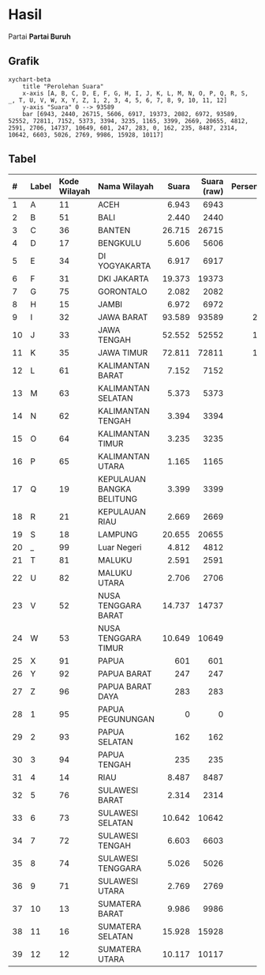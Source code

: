 # Hasil

Partai **Partai Buruh**

## Grafik

```mermaid
xychart-beta
    title "Perolehan Suara"
    x-axis [A, B, C, D, E, F, G, H, I, J, K, L, M, N, O, P, Q, R, S, _, T, U, V, W, X, Y, Z, 1, 2, 3, 4, 5, 6, 7, 8, 9, 10, 11, 12]
    y-axis "Suara" 0 --> 93589
    bar [6943, 2440, 26715, 5606, 6917, 19373, 2082, 6972, 93589, 52552, 72811, 7152, 5373, 3394, 3235, 1165, 3399, 2669, 20655, 4812, 2591, 2706, 14737, 10649, 601, 247, 283, 0, 162, 235, 8487, 2314, 10642, 6603, 5026, 2769, 9986, 15928, 10117]
```

## Tabel

| #  | Label | Kode Wilayah | Nama Wilayah              | Suara  | Suara (raw) | Persentase |
|:-- |:----- |:------------ |:------------------------- | ------:| -----------:| ----------:|
| 1  | A     | 11           | ACEH                      | 6.943  | 6943        | 1,54       |
| 2  | B     | 51           | BALI                      | 2.440  | 2440        | 0,54       |
| 3  | C     | 36           | BANTEN                    | 26.715 | 26715       | 5,91       |
| 4  | D     | 17           | BENGKULU                  | 5.606  | 5606        | 1,24       |
| 5  | E     | 34           | DI YOGYAKARTA             | 6.917  | 6917        | 1,53       |
| 6  | F     | 31           | DKI JAKARTA               | 19.373 | 19373       | 4,29       |
| 7  | G     | 75           | GORONTALO                 | 2.082  | 2082        | 0,46       |
| 8  | H     | 15           | JAMBI                     | 6.972  | 6972        | 1,54       |
| 9  | I     | 32           | JAWA BARAT                | 93.589 | 93589       | 20,71      |
| 10 | J     | 33           | JAWA TENGAH               | 52.552 | 52552       | 11,63      |
| 11 | K     | 35           | JAWA TIMUR                | 72.811 | 72811       | 16,11      |
| 12 | L     | 61           | KALIMANTAN BARAT          | 7.152  | 7152        | 1,58       |
| 13 | M     | 63           | KALIMANTAN SELATAN        | 5.373  | 5373        | 1,19       |
| 14 | N     | 62           | KALIMANTAN TENGAH         | 3.394  | 3394        | 0,75       |
| 15 | O     | 64           | KALIMANTAN TIMUR          | 3.235  | 3235        | 0,72       |
| 16 | P     | 65           | KALIMANTAN UTARA          | 1.165  | 1165        | 0,26       |
| 17 | Q     | 19           | KEPULAUAN BANGKA BELITUNG | 3.399  | 3399        | 0,75       |
| 18 | R     | 21           | KEPULAUAN RIAU            | 2.669  | 2669        | 0,59       |
| 19 | S     | 18           | LAMPUNG                   | 20.655 | 20655       | 4,57       |
| 20 | _     | 99           | Luar Negeri               | 4.812  | 4812        | 1,06       |
| 21 | T     | 81           | MALUKU                    | 2.591  | 2591        | 0,57       |
| 22 | U     | 82           | MALUKU UTARA              | 2.706  | 2706        | 0,60       |
| 23 | V     | 52           | NUSA TENGGARA BARAT       | 14.737 | 14737       | 3,26       |
| 24 | W     | 53           | NUSA TENGGARA TIMUR       | 10.649 | 10649       | 2,36       |
| 25 | X     | 91           | PAPUA                     | 601    | 601         | 0,13       |
| 26 | Y     | 92           | PAPUA BARAT               | 247    | 247         | 0,05       |
| 27 | Z     | 96           | PAPUA BARAT DAYA          | 283    | 283         | 0,06       |
| 28 | 1     | 95           | PAPUA PEGUNUNGAN          | 0      | 0           | 0,00       |
| 29 | 2     | 93           | PAPUA SELATAN             | 162    | 162         | 0,04       |
| 30 | 3     | 94           | PAPUA TENGAH              | 235    | 235         | 0,05       |
| 31 | 4     | 14           | RIAU                      | 8.487  | 8487        | 1,88       |
| 32 | 5     | 76           | SULAWESI BARAT            | 2.314  | 2314        | 0,51       |
| 33 | 6     | 73           | SULAWESI SELATAN          | 10.642 | 10642       | 2,35       |
| 34 | 7     | 72           | SULAWESI TENGAH           | 6.603  | 6603        | 1,46       |
| 35 | 8     | 74           | SULAWESI TENGGARA         | 5.026  | 5026        | 1,11       |
| 36 | 9     | 71           | SULAWESI UTARA            | 2.769  | 2769        | 0,61       |
| 37 | 10    | 13           | SUMATERA BARAT            | 9.986  | 9986        | 2,21       |
| 38 | 11    | 16           | SUMATERA SELATAN          | 15.928 | 15928       | 3,52       |
| 39 | 12    | 12           | SUMATERA UTARA            | 10.117 | 10117       | 2,24       |



